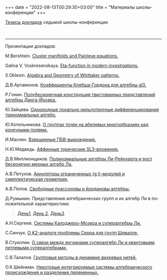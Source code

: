 ﻿+++
date = "2022-08-13T00:29:30+03:00"
title = "Материалы школы-конференции"
+++
<p><a href="/2018/2018.Thesis.pdf">Тезисы докладов</a> седьмой школы-конференции</p>
<br><hr>
<p>Презентации докладов:</p>
<p>M.Bershtein. <a href="/2018/Bershtein.pdf">Cluster manifolds and Painleve equations.</a></p>
<p>Galina V. Voskresenskaya. <a href="/2018/Voskresenskaya.pdf">Eta-function in modern investigations.</a></p>
<p>S.Oblesin. <a href="/2018/Oblezin.pdf">Algebra and Geometry of Whittaker patterns.</a></p>
<p>Д.В.Артамонов. <a href="/2018/Artamonov.pdf">Коэффициенты Клебша-Гордона для алгебры gl3.</a></p>
<p>Р.Гонин. <a href="/2018/Gonin.pdf">Полубесконечная конструкция твистованных представлений алгебры Динга-Йохара.</a></p>
<p>Ю.Зайцева. <a href="/2018/Zaiceva.pdf">Однородные локально нильпотентные дифференцирования триномиальных алгебр.</a></p>
<p>Ю.Котельникова. <a href="/2018/Kotelnikova.pdf">О группах точек на абелевых многообразиях над конечными полями.</a></p>
<p>И.Махлин. <a href="/2018/Makhlin.pdf">Взвешенные ПБВ-вырождения.</a></p>
<p>Н.Ю.Медведь. <a href="/2018/Medved.pdf">Аффинные торические SL3-вложения.</a></p>
<p>Д.В.Миллионщиков. <a href="/2018/Millionshikov.pdf">Полиномиальные алгебры Ли-Рейнхарта и рост бесконечно мерных алгебр Ли.</a></p>
<p>А.В.Петухов. <a href="/2018/Petukhov.pdf">Аннуляторы ограниченных (g,l)-модулей и симплектическая геометрия.</a></p>
<p>А.В.Попов. <a href="/2018/Popov.pdf">Свободные пуассоновы и йордановы алгебры.</a></p>
<p>Д.Румынин. <span xml:lang="RU-RU" lang="RU-RU">Представления алгебраических</span><span xml:lang="EN-GB" lang="EN-GB"> </span><span xml:lang="RU-RU" lang="RU-RU">групп и их </span><span xml:lang="RU-RU" lang="RU-RU">алгебр Ли в положительной характеристике</span>.</p>
<blockquote>
  <p><a href="/2018/Ruminin-1.pptx">День1</a>, <a href="/2018/Ruminin-2.pptx">День 2</a>, <a href="/2018/Ruminin-3.pptx">День3</a>.</p>
</blockquote>
<p>А.Н.Сергеев. <a href="/2018/Sergeev.pdf">Системы Калоджеро-Мозера и супералгебры Ли.</a></p>
<p>С.Синчук. <a href="/2018/Sinchuk.pdf">О K2-аналоге проблемы Серра для групп Шевалле.</a></p>
<p>В.Стукопин. <a href="/2018/Stukopin.pdf">О связи между янгианами супералгебр Ли и квантовыми петлевыми супералгебрами.</a></p>
<p>С.В.Талалов. <a href="/2018/Talalov.pdf">Групповые методы в динамике вихревых нитей.</a></p>
<p>О.К.Шейнман. <a href="/2018/Sheinman.pdf">Некоторые интегрируемые системы алгебраического происхождения и разделение переменных.</a></p>
